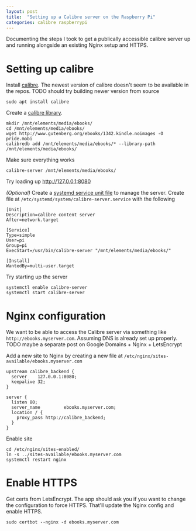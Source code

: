 ```yaml
---
layout: post 
title:  "Setting up a Calibre server on the Raspberry Pi"
categories: calibre raspberrypi
---
```


Documenting the steps I took to get a publically accessible calibre server up and running alongside an existing Nginx setup and HTTPS.

# Setting up calibre

Install [calibre]. The newest version of calibre doesn't seem to be available in the repos. TODO should try building newer version from source

```
sudo apt install calibre
```

Create a [calibre library].
```
mkdir /mnt/elements/media/ebooks/
cd /mnt/elements/media/ebooks/
wget http://www.gutenberg.org/ebooks/1342.kindle.noimages -O pride.mobi
calibredb add /mnt/elements/media/ebooks/* --library-path /mnt/elements/media/ebooks/
```
Make sure everything works
```
calibre-server /mnt/elements/media/ebooks/
```
Try loading up <http://127.0.0.1:8080>

*(Optional)* Create a [systemd service unit file] to manage the server. Create file at `/etc/systemd/system/calibre-server.service` with the following
```
[Unit]
Description=calibre content server
After=network.target

[Service]
Type=simple
User=pi
Group=pi
ExecStart=/usr/bin/calibre-server "/mnt/elements/media/ebooks/"

[Install]
WantedBy=multi-user.target
```
Try starting up the server
```
systemctl enable calibre-server
systemctl start calibre-server
```

# Nginx configuration
We want to be able to access the Calibre server via something like `http://ebooks.myserver.com`. Assuming DNS is already set up properly. TODO maybe a separate post on Google Domains + Nginx + LetsEncrypt

Add a new site to Nginx by creating a new file at `/etc/nginx/sites-available/ebooks.myserver.com`
```
upstream calibre_backend {
  server    127.0.0.1:8080;
  keepalive 32;
}

server {
  listen 80;
  server_name         ebooks.myserver.com;
  location / {
    proxy_pass http://calibre_backend;
  }
}
```
Enable site
```
cd /etc/nginx/sites-enabled/
ln -s ../sites-available/ebooks.myserver.com
systemctl restart nginx
```

# Enable HTTPS
Get certs from LetsEncrypt. The app should ask you if you want to change the configuration to force HTTPS. That'll update the Nginx config and enable HTTPS.
```
sudo certbot --nginx -d ebooks.myserver.com
```

[calibre]: https://calibre-ebook.com/
[calibre library]: https://www.digitalocean.com/community/tutorials/how-to-create-a-calibre-ebook-server-on-ubuntu-14-04
[systemd service unit file]: https://manual.calibre-ebook.com/server.html#id13

